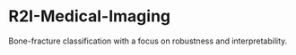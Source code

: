 # R2I-Medical-Imaging
Bone-fracture classification with a focus on robustness and interpretability.
